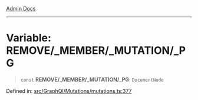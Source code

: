 [Admin Docs](/)

***

# Variable: REMOVE/_MEMBER/_MUTATION/_PG

> `const` **REMOVE/_MEMBER/_MUTATION/_PG**: `DocumentNode`

Defined in: [src/GraphQl/Mutations/mutations.ts:377](https://github.com/PalisadoesFoundation/talawa-admin/blob/main/src/GraphQl/Mutations/mutations.ts#L377)
